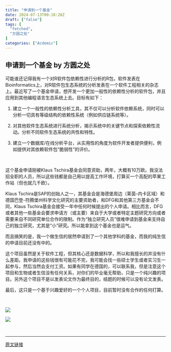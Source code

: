 ```yaml
---
title: "申请到一个基金"
date: 2024-07-13T00:18:28Z
draft: ["false"]
tags: [
  "fetched",
  "方圆之处"
]
categories: ["Acdemic"]
---
```

申请到一个基金 by 方圆之处
------
<div><p>可能谁还记得我有一个对R软件包依赖性进行分析的R包，软件发表在Bioinformatics上，对R软件包生态系统的分析发表在一个软件工程相关的杂志上。最近写了一个基金申请，想开发一个更加一般性的依赖性分析的软件包，并且应用到其他编程语言生态系统上去。目标有如下：</p><ol><li><p>建立一个一般性的依赖性分析工具，其不仅可以分析软件依赖系统，同时可以分析一切具有等级结构的依赖性系统（例如供应链系统等）。</p></li><li><p>对其他软件生态系统进行系统分析，揭示系统中的关键节点和探索依赖性流动。分析不同软件生态系统的共性和特性。</p></li><li><p>建立一个数据库/在线分析平台，从实用性的角度为软件开发者提供便利，例如提供对其依赖软件包“脆弱性”的评价。</p><p><br></p></li></ol><p><span>这个基金申请刚被Klaus Tschira基金会同意资助，两年，大概有10万欧。我没法招全职的人员，所以这些钱都是自己用以提高工作环境，打算买一个高配的苹果工作站（但也就几千欧）。</span><br></p><p><span>Klaus </span><span>Tschira是SAP的创始人之一，其基金会是海德堡周边（莱茵-内卡区域）和德国巴登-符腾堡州科学文化研究的主要资助者，和DFG和其他第三方基金会不同，<span>Klaus </span><span>Tschira基金会接受一年中任何时候提出的个人申请。相比而言，DFG或者其他一些基金会要求申请方（或主要）来自于大学或者特定主题研究方向或者需要来自不同研究单位合作的限制。作为“独立研究人员”很难申请到基金来支持自己的独立研究，尤其是“小”研究。所以能拿到这个基金也是运气。</span></span></p><p><span><span>而且搞笑的是，我一个做生信的居然申请到了一个其他学科的基金，而我的纯生信的申请目前还没有中的。<br></span></span></p><p>这个项目虽然是关于软件工程，但其核心还是数据科学，所以和我擅长的并没有什么差距。我申请的这些钱很有可能花不完，我可能会找一些硕士学生或者实习生一起参与，然后当然会支付工资。如果有同学在德国的，可以联系我，但是注意这个项目和生物或者生信没有任何关系，对你们的毕业毫无帮助，只是一个纯兴趣的项目。<span>另外这个</span><span>项目不是以发表论文作为最终</span><span>目的</span><span>，</span><span>结题的时候可以没有论文</span><span>发表。</span></p><p>最后，这只是一个基于兴趣爱好的一个个人项目，目前暂时没有合作的任何打算。</p><p><br></p><p><img data-galleryid="" data-imgfileid="100000934" data-ratio="0.49078947368421055" data-s="300,640" data-src="https://mmbiz.qpic.cn/mmbiz_png/8yoFdJolUibf8N6icYjTsZc7J0KqZW3mFUCQOhloanyRxwyKpLzzmZmdIORyaFiagp2JlHqIf4kf4iboiaeg75icibrGw/640?wx_fmt=png&amp;from=appmsg" data-type="png" data-w="1520" src="https://mmbiz.qpic.cn/mmbiz_png/8yoFdJolUibf8N6icYjTsZc7J0KqZW3mFUCQOhloanyRxwyKpLzzmZmdIORyaFiagp2JlHqIf4kf4iboiaeg75icibrGw/640?wx_fmt=png&amp;from=appmsg"></p><p><img data-galleryid="" data-imgfileid="100000935" data-ratio="0.3677069199457259" data-s="300,640" data-src="https://mmbiz.qpic.cn/mmbiz_png/8yoFdJolUibf8N6icYjTsZc7J0KqZW3mFU9a3wwhW8I04zWWVJSTzvKE63yUgJibL6Ncqw94CEKzxRJZceYvQMbsA/640?wx_fmt=png&amp;from=appmsg" data-type="png" data-w="1474" src="https://mmbiz.qpic.cn/mmbiz_png/8yoFdJolUibf8N6icYjTsZc7J0KqZW3mFU9a3wwhW8I04zWWVJSTzvKE63yUgJibL6Ncqw94CEKzxRJZceYvQMbsA/640?wx_fmt=png&amp;from=appmsg"></p><p><br></p><p><mp-style-type data-value="3"></mp-style-type></p></div>  
<hr>
<a href="https://mp.weixin.qq.com/s/b1DwFKCn5XaQ7ZKMxiMbJA",target="_blank" rel="noopener noreferrer">原文链接</a>
